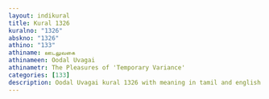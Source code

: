 ```yaml
---
layout: indikural
title: Kural 1326
kuralno: "1326"
abskno: "1326"
athino: "133"
athiname: ஊடலுவகை
athinameen: Oodal Uvagai
athinametr: The Pleasures of 'Temporary Variance'
categories: [133]
description: Oodal Uvagai kural 1326 with meaning in tamil and english 
---
```


